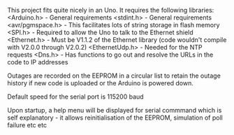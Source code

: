 This project fits quite nicely in an Uno.  It requires the following libraries:
  <Arduino.h>       - General requirements
  <stdint.h>        - General requirements
  <avr/pgmspace.h>  - This facilitates lots of string storage in flash memory
  <SPI.h>           - Required to allow the Uno to talk to the Ethernet shield
  <Ethernet.h>      - Must be V1.1.2 of the Ethernet library (code wouldn't compile with V2.0.0 through V2.0.2)
  <EthernetUdp.h>   - Needed for the NTP requests
  <Dns.h>           - Has functions to go out and resolve the URLs in the code to IP addresses

Outages are recorded on the EEPROM in a circular list to retain the outage history if new code is uploaded or the Arduino is powered down.

Default speed for the serial port is 115200 baud

Upon startup, a help menu will be displayed for serial commmand which is self explanatory - it allows reinitialisation of the EEPROM, simulation of poll failure etc etc
